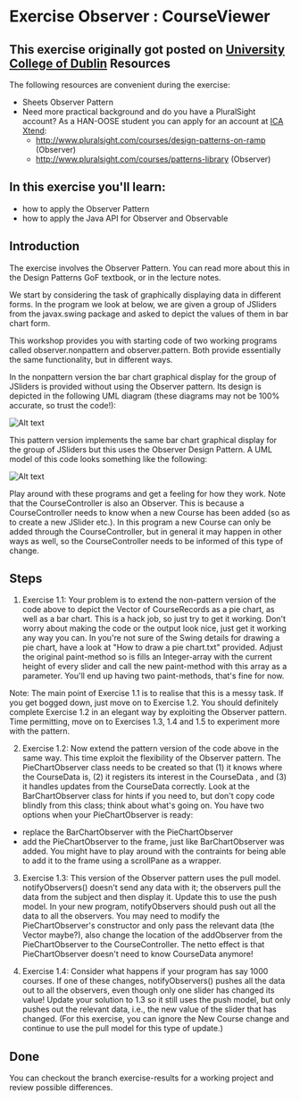 Exercise Observer : CourseViewer
================================
This exercise originally got posted on [University College of Dublin](http://csserver.ucd.ie/~meloc/DesignPatternJavaExercises/Observer/Observer.htm)
Resources
-------------
The following resources are convenient during the exercise:
* Sheets Observer Pattern
* Need more practical background and do you have a PluralSight account? As a HAN-OOSE student you can apply for an account at [ICA Xtend](https://ica-xtend.nl/winkel/):
	* http://www.pluralsight.com/courses/design-patterns-on-ramp (Observer)
	* http://www.pluralsight.com/courses/patterns-library (Observer)

In this exercise you'll learn:
------------------------------
* how to apply the Observer Pattern
* how to apply the Java API for Observer and Observable

Introduction
------------
The exercise involves the Observer Pattern. You can read more about this in the Design Patterns GoF textbook, or in the lecture notes.

We start by considering the task of graphically displaying data in different forms. In the program we look at below, we are given a group of JSliders from the javax.swing package and asked to depict the values of them in bar chart form.

This workshop provides you with starting code of two working programs called observer.nonpattern and observer.pattern. Both provide essentially the same functionality, but in different ways.

In the nonpattern version the bar chart graphical display for the group of JSliders is provided without using the Observer pattern. Its design is depicted in the following UML diagram (these diagrams may not be 100% accurate, so trust the code!):

![Alt text](images/observer1.jpg)

This pattern version implements the same bar chart graphical display for the group of JSliders but this uses the Observer Design Pattern. A UML model of this code looks something like the following:

![Alt text](images/observer2.jpg)

Play around with these programs and get a feeling for how they work. Note that the CourseController is also an Observer. This is because a CourseController needs to know when a new Course has been added (so as to create a new JSlider etc.). In this program a new Course can only be added through the CourseController, but in general it may happen in other ways as well, so the CourseController needs to be informed of this type of change.

Steps
-----
1. Exercise 1.1: Your problem is to extend the non-pattern version of the code above to depict the Vector of CourseRecords as a pie chart, as well as a bar chart. This is a hack job, so just try to get it working. Don't worry about making the code or the output look nice, just get it working any way you can. In you're not sure of the Swing details for drawing a pie chart, have a look at "How to draw a pie chart.txt" provided. Adjust the original paint-method so is fills an Integer-array with the current height of every slider and call the new paint-method with this array as a parameter. You'll end up having two paint-methods, that's fine for now.

  Note: The main point of Exercise 1.1 is to realise that this is a messy task. If you get bogged down, just move on to Exercise 1.2. You should definitely complete Exercise 1.2 in an elegant way by exploiting the Observer pattern. Time permitting,  move on to Exercises 1.3, 1.4 and 1.5 to experiment more with the pattern.

2. Exercise 1.2: Now extend the pattern version of the code above in the same way. This time exploit the flexibility of the Observer pattern. The PieChartObserver class needs to be created so that (1) it knows where the CourseData is, (2) it registers its interest in the CourseData , and (3) it handles updates from the CourseData correctly. Look at the BarChartObserver class for hints if you need to, but don't copy code blindly from this class; think about what's going on. You have two options when your PieChartObserver is ready:

  * replace the BarChartObserver with the PieChartObserver
  * add the PieChartObserver to the frame, just like BarChartObserver was added. You might have to play around with the contraints for being able to add it to the frame using a scrollPane as a wrapper.

3. Exercise 1.3: This version of the Observer pattern uses the pull model. notifyObservers() doesn't send any data with it; the observers pull the data from the subject and then display it. Update this to use the push model. In your new program, notifyObservers should push out all the data to all the observers. You may need to modify the PieChartObserver's constructor and only pass the relevant data (the Vector maybe?), also change the location of the addObserver from the PieChartObserver to the CourseController. The netto effect is that PieChartObserver doesn't need to know CourseData anymore!

4. Exercise 1.4: Consider what happens if your program has say 1000 courses. If one of these changes, notifyObservers() pushes all the data out to all the observers, even though only one slider has changed its value! Update your solution to 1.3 so it still uses the push model, but only pushes out the relevant data, i.e., the new value of the slider that has changed. (For this exercise, you can ignore the New Course change and continue to use the pull model for this type of update.)

Done
----
You can checkout the branch exercise-results for a working project and review possible differences.
